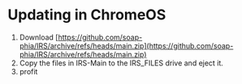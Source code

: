 # Updating in ChromeOS

1. Download [https://github.com/soap-phia/IRS/archive/refs/heads/main.zip](https://github.com/soap-phia/IRS/archive/refs/heads/main.zip)
2. Copy the files in IRS-Main to the IRS_FILES drive and eject it.
3. profit